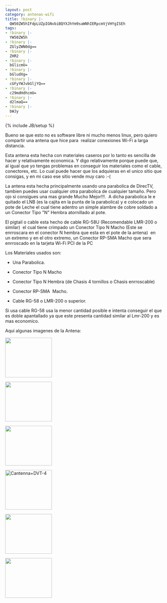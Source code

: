 ```yaml
---
layout: post
category: antenas-wifi
title: !binary |-
  QW50ZW5hIFdpLUZpIGNvbiBQYXJhYm9saWNhIERpcmVjVHYgISEh
tags:
- !binary |-
  YW50ZW5h
- !binary |-
  ZGlyZWN0dg==
- !binary |-
  ZHR2
- !binary |-
  bGlicmU=
- !binary |-
  bGludXg=
- !binary |-
  cGFyYWJvbGljYQ==
- !binary |-
  c29mdHdhcmU=
- !binary |-
  d2lmaQ==
- !binary |-
  bWJy
---
```

{% include JB/setup %}

Bueno se que esto no es software libre ni mucho menos linux, pero quiero compartir una antena que hice para  realizar conexiones Wi-Fi a larga distancia.

Esta antena esta hecha con materiales caseros por lo tanto es sencilla de hacer y relativamente economica. Y digo relativamente porque puede que, al igual que yo tengas problemas en conseguir los materiales como el cable, conectores, etc. Lo cual puede hacer que los adquieras en el unico sitio que consigas, y en mi caso ese sitio vende muy caro :-(

La antena esta hecha principalmente usando una parabolica de DirecTV, tambien puedes usar cualquier otra parabolica de cualquier tamaño. Pero ojo si consigues una mas grande Mucho Mejor!!!.  A dicha parabolica le e quitado el LNB (es la cajita en la punta de la parabolica) y e colocado un pote de Leche el cual tiene adentro un simple alambre de cobre soldado a un Conector Tipo "N" Hembra atornillado al pote.

El pigtail o cable esta hecho de cable RG-58U (Recomendable LMR-200 o similar)  el cual tiene crimpado un Conector Tipo N Macho (Este se enrroscara en el conector N hembra que esta en el pote de la antena)  en un extremo y en el otro extremo, un Conector RP-SMA Macho que sera enrroscado en la tarjeta Wi-Fi PCI de la PC

Los Materiales usados son:

- Una Parabolica.

- Conector Tipo N Macho

- Conector Tipo N Hembra (de Chasis 4 tornillos o Chasis enrroscable)

- Conector RP-SMA  Macho.

- Cable RG-58 o LMR-200 o superior.

Si usa cable RG-58 usa la menor cantidad posible e intenta conseguir el que es doble apantallado ya que este presenta cantidad similar al Lmr-200 y es mas economico.

Aqui algunas imagenes de la Antena:

<a href="http://img234.imageshack.us/my.php?image=pantallazo20st0.png"> <img class="alignnone" title="Cantena+DTV" src="http://img234.imageshack.us/img234/3994/pantallazo20st0.th.png" alt="" width="150" height="128" /></a>

<a href="http://img104.imageshack.us/my.php?image=imagen037tr2.jpg"><img class="alignnone" src="http://img104.imageshack.us/img104/4514/imagen037tr2.th.jpg" alt="" width="150" height="128" /></a>

<a href="http://img509.imageshack.us/my.php?image=imagen035sz7.jpg"><img class="alignnone" title="Cantenna+DVT-3" src="http://img509.imageshack.us/img509/2283/imagen035sz7.th.jpg" alt="" width="150" height="128" /></a>

<a href="http://img509.imageshack.us/my.php?image=imagen026ri6.jpg"><img src="http://img509.imageshack.us/img509/8347/imagen026ri6.th.jpg" alt="Cantenna+DVT-4" width="150" height="128" /></a>

<a href="http://img103.imageshack.us/my.php?image=imagen025ui9.jpg"><img class="alignnone" title="Cantena+DTV-5" src="http://img103.imageshack.us/img103/8282/imagen025ui9.th.jpg" alt="" width="150" height="128" /></a>

<a href="http://img210.imageshack.us/my.php?image=imagen017bs6.jpg"><img class="alignnone" title="Cantenna+DVT-6" src="http://img210.imageshack.us/img210/6257/imagen017bs6.th.jpg" alt="" width="150" height="128" /></a>